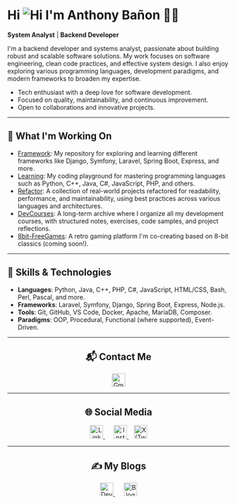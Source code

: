 # Hi ![Hi](https://user-images.githubusercontent.com/18350557/176309783-0785949b-9127-417c-8b55-ab5a4333674e.gif) I'm Anthony Bañon 👨‍💻

 **System Analyst** |  **Backend Developer** 

I'm a backend developer and systems analyst, passionate about building robust and scalable software solutions. My work focuses on software engineering, clean code practices, and effective system design. I also enjoy exploring various programming languages, development paradigms, and modern frameworks to broaden my expertise.

-  Tech enthusiast with a deep love for software development.
-  Focused on quality, maintainability, and continuous improvement.
-  Open to collaborations and innovative projects.
---

## 🚀 What I'm Working On

-  [Framework](https://github.com/anthonybanion/Framework): My repository for exploring and learning different frameworks like Django, Symfony, Laravel, Spring Boot, Express, and more.
-  [Learning](https://github.com/anthonybanion/Learning): My coding playground for mastering programming languages such as Python, C++, Java, C#, JavaScript, PHP, and others.
- [Refactor](https://github.com/anthonybanion/Refactor): A collection of real-world projects refactored for readability, performance, and maintainability, using best practices across various languages and architectures.
- [DevCourses](https://github.com/anthonybanion/DevCourses): A long-term archive where I organize all my development courses, with structured notes, exercises, code samples, and project reflections.
- [8bit-FreeGames](https://github.com/MarianoMaldonado-dev/8bit-freegames): A retro gaming platform I'm co-creating based on 8-bit classics (coming soon!).

---

## 🔧 Skills & Technologies

- **Languages**: Python, Java, C++, PHP, C#, JavaScript, HTML/CSS, Bash, Perl, Pascal, and more.
- **Frameworks**: Laravel, Symfony, Django, Spring Boot, Express, Node.js.
- **Tools**: Git, GitHub, VS Code, Docker, Apache, MariaDB, Composer.
- **Paradigms**: OOP, Procedural, Functional (where supported), Event-Driven.

---
<h2 align="center">📬 Contact Me</h2>

<p align="center">
  <a href="mailto:anthonybanion@gmail.com" target="_blank">
    <img src="https://cdn-icons-png.flaticon.com/512/732/732200.png" width="30px" alt="Gmail" />
  </a>
</p>

---

<h2 align="center">🌐 Social Media</h2>

<p align="center">
  <a href="https://www.linkedin.com/in/anthonybanion/" target="_blank">
    <img src="https://cdn-icons-png.flaticon.com/512/174/174857.png" width="30px" alt="LinkedIn" />
  </a>
  &nbsp;&nbsp;&nbsp;&nbsp;
  <a href="https://www.instagram.com/anthonybanion/" target="_blank">
    <img src="https://cdn-icons-png.flaticon.com/512/2111/2111463.png" width="30px" alt="Instagram" />
  </a>
  &nbsp;&nbsp;
  <a href="https://twitter.com/anthonybanion" target="_blank">
    <img src="https://cdn-icons-png.flaticon.com/512/3670/3670151.png" width="30px" alt="X (Twitter)" />
  </a>
</p>

---

<h2 align="center">✍️ My Blogs</h2>

<p align="center">
  <a href="https://dev.to/anthonybanion" target="_blank">
    <img src="https://media2.dev.to/dynamic/image/quality=100/https://dev-to-uploads.s3.amazonaws.com/uploads/logos/resized_logo_UQww2soKuUsjaOGNB38o.png" width="30px" alt="Dev.to" />
  </a>
  &nbsp;&nbsp;&nbsp;&nbsp;
  <a href="https://anthonybanion.blogspot.com/" target="_blank">
    <img src="https://www.flaticon.com/free-icon/blogger_3291662?term=blogger&page=1&position=1&origin=search&related_id=3291662" width="30px" alt="Blogger" />
  </a>
</p>





